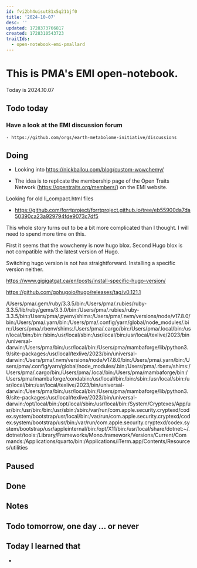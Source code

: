```yaml
---
id: fvi2bh4uisut81x5q21bjf0
title: '2024-10-07'
desc: ''
updated: 1728373766817
created: 1728310543723
traitIds:
  - open-notebook-emi-pmallard
---
```


# This is PMA's EMI open-notebook.

Today is 2024.10.07

## Todo today

### Have a look at the EMI discussion forum
    - https://github.com/orgs/earth-metabolome-initiative/discussions
###
###

## Doing

- Looking into https://nickballou.com/blog/custom-wowchemy/ 

- The idea is to replicate the membership page of the Open Traits Network (https://opentraits.org/members/) on the EMI website.

Looking for old li_compact.html files 
- https://github.com/forrtproject/forrtproject.github.io/tree/eb55900da7da50390ca23a929794fde9073c7df5


This whole story turns out to be a bit more complicated than I thought. I will need to spend more time on this.

First it seems that the wowchemy is now hugo blox.
Second Hugo blox is not compatible with the latest version of Hugo.

Switching hugo version is not has straightforward.
Installing a specific version neither.

https://www.gigigatgat.ca/en/posts/install-specific-hugo-version/

https://github.com/gohugoio/hugo/releases/tag/v0.121.1



/Users/pma/.gem/ruby/3.3.5/bin:/Users/pma/.rubies/ruby-3.3.5/lib/ruby/gems/3.3.0/bin:/Users/pma/.rubies/ruby-3.3.5/bin:/Users/pma/.pyenv/shims:/Users/pma/.nvm/versions/node/v17.8.0/bin:/Users/pma/.yarn/bin:/Users/pma/.config/yarn/global/node_modules/.bin:/Users/pma/.rbenv/shims:/Users/pma/.cargo/bin:/Users/pma/.local/bin:/usr/local/bin:/bin:/sbin:/usr/local/sbin:/usr/local/bin:/usr/local/texlive/2023/bin/universal-darwin:/Users/pma/bin:/usr/local/bin:/Users/pma/mambaforge/lib/python3.9/site-packages:/usr/local/texlive/2023/bin/universal-darwin:/Users/pma/.nvm/versions/node/v17.8.0/bin:/Users/pma/.yarn/bin:/Users/pma/.config/yarn/global/node_modules/.bin:/Users/pma/.rbenv/shims:/Users/pma/.cargo/bin:/Users/pma/.local/bin:/Users/pma/mambaforge/bin:/Users/pma/mambaforge/condabin:/usr/local/bin:/bin:/sbin:/usr/local/sbin:/usr/local/bin:/usr/local/texlive/2023/bin/universal-darwin:/Users/pma/bin:/usr/local/bin:/Users/pma/mambaforge/lib/python3.9/site-packages:/usr/local/texlive/2023/bin/universal-darwin:/opt/local/bin:/opt/local/sbin:/usr/local/bin:/System/Cryptexes/App/usr/bin:/usr/bin:/bin:/usr/sbin:/sbin:/var/run/com.apple.security.cryptexd/codex.system/bootstrap/usr/local/bin:/var/run/com.apple.security.cryptexd/codex.system/bootstrap/usr/bin:/var/run/com.apple.security.cryptexd/codex.system/bootstrap/usr/appleinternal/bin:/opt/X11/bin:/usr/local/share/dotnet:~/.dotnet/tools:/Library/Frameworks/Mono.framework/Versions/Current/Commands:/Applications/quarto/bin:/Applications/iTerm.app/Contents/Resources/utilities

## Paused

## Done

## Notes

## Todo tomorrow, one day ... or never

###
###
###


## Today I learned that

-